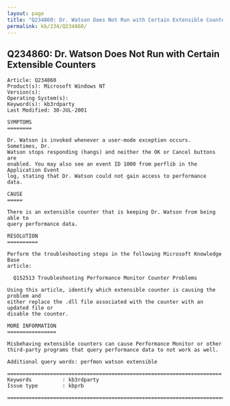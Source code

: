 ```yaml
---
layout: page
title: "Q234860: Dr. Watson Does Not Run with Certain Extensible Counters"
permalink: kb/234/Q234860/
---
```


## Q234860: Dr. Watson Does Not Run with Certain Extensible Counters

	Article: Q234860
	Product(s): Microsoft Windows NT
	Version(s): 
	Operating System(s): 
	Keyword(s): kb3rdparty
	Last Modified: 30-JUL-2001
	
	SYMPTOMS
	========
	
	Dr. Watson is invoked whenever a user-mode exception occurs. Sometimes, Dr.
	Watson stops responding (hangs) and neither the OK or Cancel buttons are
	enabled. You may also see an event ID 1000 from perflib in the Application Event
	log, stating that Dr. Watson could not gain access to performance data.
	
	CAUSE
	=====
	
	There is an extensible counter that is keeping Dr. Watson from being able to
	query performance data.
	
	RESOLUTION
	==========
	
	Perform the troubleshooting steps in the following Microsoft Knowledge Base
	article:
	
	  Q152513 Troubleshooting Performance Monitor Counter Problems
	
	Using this article, identify which extensible counter is causing the problem and
	either replace the .dll file associated with the counter with an updated file or
	disable the counter.
	
	MORE INFORMATION
	================
	
	Misbehaving extensible counters can cause Performance Monitor or other
	third-party programs that query performance data to not work as well.
	
	Additional query words: perfmon watson extensible
	
	======================================================================
	Keywords          : kb3rdparty 
	Issue type        : kbprb
	
	=============================================================================
	
